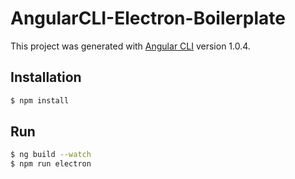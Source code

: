 # AngularCLI-Electron-Boilerplate
This project was generated with [Angular CLI](https://github.com/angular/angular-cli) version 1.0.4.

## Installation
```Bash
$ npm install
```

## Run

```Bash
$ ng build --watch
$ npm run electron
```
